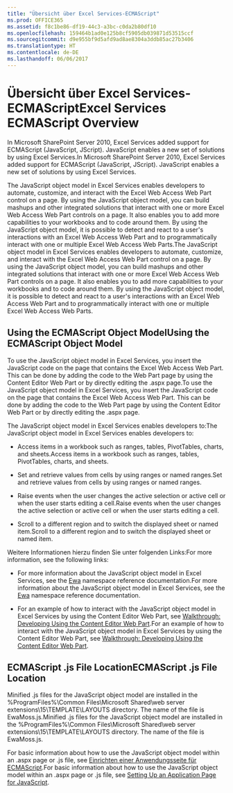 ```yaml
---
title: "Übersicht über Excel Services-ECMAScript"
ms.prod: OFFICE365
ms.assetid: f8c1be86-df19-44c3-a3bc-c0da2b80df10
ms.openlocfilehash: 159464b1ad0e125b8cf5905db039871d53515ccf
ms.sourcegitcommit: d9e955bf9d5afd9ad8ae8304a3ddb85ac27b3406
ms.translationtype: HT
ms.contentlocale: de-DE
ms.lasthandoff: 06/06/2017
---
```

# <a name="excel-services-ecmascript-overview"></a><span data-ttu-id="1d0cd-102">Übersicht über Excel Services-ECMAScript</span><span class="sxs-lookup"><span data-stu-id="1d0cd-102">Excel Services ECMAScript Overview</span></span>

<span data-ttu-id="1d0cd-p101">In Microsoft SharePoint Server 2010, Excel Services added support for ECMAScript (JavaScript, JScript). JavaScript enables a new set of solutions by using Excel Services.</span><span class="sxs-lookup"><span data-stu-id="1d0cd-p101">In Microsoft SharePoint Server 2010, Excel Services added support for ECMAScript (JavaScript, JScript). JavaScript enables a new set of solutions by using Excel Services.</span></span> 
  
    
    

<span data-ttu-id="1d0cd-p102">The JavaScript object model in Excel Services enables developers to automate, customize, and interact with the Excel Web Access Web Part control on a page. By using the JavaScript object model, you can build mashups and other integrated solutions that interact with one or more Excel Web Access Web Part controls on a page. It also enables you to add more capabilities to your workbooks and to code around them. By using the JavaScript object model, it is possible to detect and react to a user's interactions with an Excel Web Access Web Part and to programmatically interact with one or multiple Excel Web Access Web Parts.</span><span class="sxs-lookup"><span data-stu-id="1d0cd-p102">The JavaScript object model in Excel Services enables developers to automate, customize, and interact with the Excel Web Access Web Part control on a page. By using the JavaScript object model, you can build mashups and other integrated solutions that interact with one or more Excel Web Access Web Part controls on a page. It also enables you to add more capabilities to your workbooks and to code around them. By using the JavaScript object model, it is possible to detect and react to a user's interactions with an Excel Web Access Web Part and to programmatically interact with one or multiple Excel Web Access Web Parts.</span></span>
  
    
    


## <a name="using-the-ecmascript-object-model"></a><span data-ttu-id="1d0cd-109">Using the ECMAScript Object Model</span><span class="sxs-lookup"><span data-stu-id="1d0cd-109">Using the ECMAScript Object Model</span></span>

<span data-ttu-id="1d0cd-p103">To use the JavaScript object model in Excel Services, you insert the JavaScript code on the page that contains the Excel Web Access Web Part. This can be done by adding the code to the Web Part page by using the Content Editor Web Part or by directly editing the .aspx page.</span><span class="sxs-lookup"><span data-stu-id="1d0cd-p103">To use the JavaScript object model in Excel Services, you insert the JavaScript code on the page that contains the Excel Web Access Web Part. This can be done by adding the code to the Web Part page by using the Content Editor Web Part or by directly editing the .aspx page.</span></span>
  
    
    
<span data-ttu-id="1d0cd-112">The JavaScript object model in Excel Services enables developers to:</span><span class="sxs-lookup"><span data-stu-id="1d0cd-112">The JavaScript object model in Excel Services enables developers to:</span></span> 
  
    
    

- <span data-ttu-id="1d0cd-113">Access items in a workbook such as ranges, tables, PivotTables, charts, and sheets.</span><span class="sxs-lookup"><span data-stu-id="1d0cd-113">Access items in a workbook such as ranges, tables, PivotTables, charts, and sheets.</span></span>
    
  
- <span data-ttu-id="1d0cd-114">Set and retrieve values from cells by using ranges or named ranges.</span><span class="sxs-lookup"><span data-stu-id="1d0cd-114">Set and retrieve values from cells by using ranges or named ranges.</span></span>
    
  
- <span data-ttu-id="1d0cd-115">Raise events when the user changes the active selection or active cell or when the user starts editing a cell.</span><span class="sxs-lookup"><span data-stu-id="1d0cd-115">Raise events when the user changes the active selection or active cell or when the user starts editing a cell.</span></span>
    
  
- <span data-ttu-id="1d0cd-116">Scroll to a different region and to switch the displayed sheet or named item.</span><span class="sxs-lookup"><span data-stu-id="1d0cd-116">Scroll to a different region and to switch the displayed sheet or named item.</span></span> 
    
  
<span data-ttu-id="1d0cd-117">Weitere Informationen hierzu finden Sie unter folgenden Links:</span><span class="sxs-lookup"><span data-stu-id="1d0cd-117">For more information, see the following links:</span></span>
  
    
    

- <span data-ttu-id="1d0cd-118">For more information about the JavaScript object model in Excel Services, see the  [Ewa](http://msdn.microsoft.com/library/6fe73191-3213-b986-1ad6-2c3b918a2241%28Office.15%29.aspx) namespace reference documentation.</span><span class="sxs-lookup"><span data-stu-id="1d0cd-118">For more information about the JavaScript object model in Excel Services, see the  [Ewa](http://msdn.microsoft.com/library/6fe73191-3213-b986-1ad6-2c3b918a2241%28Office.15%29.aspx) namespace reference documentation.</span></span>
    
  
- <span data-ttu-id="1d0cd-119">For an example of how to interact with the JavaScript object model in Excel Services by using the Content Editor Web Part, see  [Walkthrough: Developing Using the Content Editor Web Part](walkthrough-developing-using-the-content-editor-web-part).</span><span class="sxs-lookup"><span data-stu-id="1d0cd-119">For an example of how to interact with the JavaScript object model in Excel Services by using the Content Editor Web Part, see  [Walkthrough: Developing Using the Content Editor Web Part](walkthrough-developing-using-the-content-editor-web-part).</span></span>
    
  

## <a name="ecmascript-js-file-location"></a><span data-ttu-id="1d0cd-120">ECMAScript .js File Location</span><span class="sxs-lookup"><span data-stu-id="1d0cd-120">ECMAScript .js File Location</span></span>

<span data-ttu-id="1d0cd-p104">Minified .js files for the JavaScript object model are installed in the %ProgramFiles%\\Common Files\\Microsoft Shared\\web server extensions\\15\\TEMPLATE\\LAYOUTS directory. The name of the file is EwaMoss.js.</span><span class="sxs-lookup"><span data-stu-id="1d0cd-p104">Minified .js files for the JavaScript object model are installed in the %ProgramFiles%\\Common Files\\Microsoft Shared\\web server extensions\\15\\TEMPLATE\\LAYOUTS directory. The name of the file is EwaMoss.js.</span></span>
  
    
    
<span data-ttu-id="1d0cd-123">For basic information about how to use the JavaScript object model within an .aspx page or .js file, see  [Einrichten einer Anwendungsseite für ECMAScript](http://msdn.microsoft.com/library/48582a0b-f787-4868-8298-958717ec8ff8%28Office.15%29.aspx).</span><span class="sxs-lookup"><span data-stu-id="1d0cd-123">For basic information about how to use the JavaScript object model within an .aspx page or .js file, see  [Setting Up an Application Page for JavaScript](http://msdn.microsoft.com/library/48582a0b-f787-4868-8298-958717ec8ff8%28Office.15%29.aspx).</span></span>
  
    
    

